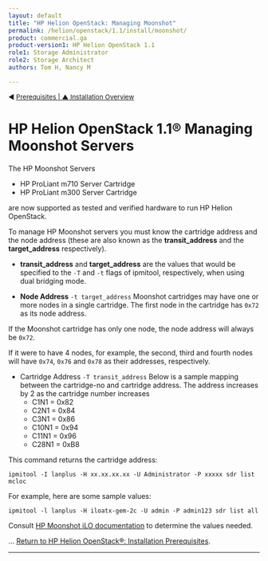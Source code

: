 ```yaml
---
layout: default
title: "HP Helion OpenStack: Managing Moonshot"
permalink: /helion/openstack/1.1/install/moonshot/
product: commercial.ga
product-version1: HP Helion OpenStack 1.1
role1: Storage Administrator
role2: Storage Architect
authors: Tom H, Nancy M

---
```

<!--PUBLISHED-->




<script>

function PageRefresh {
onLoad="window.refresh"
}

PageRefresh();

</script>

<p style="font-size: small;"> &#9664; <a href="/helion/openstack/install/prereqs/#csv">Prerequisites | <a href="/helion/openstack/install/overview/test/"> &#9650; Installation Overview</a> </p> 

# HP Helion OpenStack 1.1&#174; Managing Moonshot Servers
####

The HP Moonshot Servers

- HP ProLiant m710 Server Cartridge 
- HP ProLiant m300 Server Cartridge

are now supported as tested and verified hardware to run HP Helion OpenStack.

To manage HP Moonshot servers you must know the cartridge address and the node
address (these are also known as the **transit&#95;address** and the **target&#95;address**
respectively).

  
- **transit&#95;address** and **target&#95;address** are the values that would be specified
to the `-T` and `-t` flags of ipmitool, respectively, when using dual bridging mode.

- **Node Address** `-t target_address`
Moonshot cartridges may have one or more nodes in a single cartridge.
The first node in the cartridge has `0x72` as its node address. 

<!--The HP ProLiant m710 Server Cartridge has only one node and so the  -->
If the Moonshot cartridge has only one node, the node address will always be `0x72`.<br>

If it were to have 4 nodes, for example, the second, third and fourth 
nodes will have `0x74`, `0x76` and `0x78` as their addresses, respectively.

- Cartridge Address `-T transit_address`
Below is a sample mapping between the cartridge-no and cartridge address.
The address increases by 2  as the cartridge number increases
	- C1N1  = 0x82
	- C2N1  = 0x84
	- C3N1  = 0x86
	- C10N1 = 0x94 
	- C11N1 = 0x96
	- C28N1 = 0xB8


This command returns the cartridge address:

	ipmitool -I lanplus -H xx.xx.xx.xx -U Administrator -P xxxxx sdr list mcloc

For example, here are some sample values:

	ipmitool -l lanplus -H iloatx-gem-2c -U admin -P admin123 sdr list all

Consult [HP Moonshot iLO documentation](http://h50146.www5.hp.com/products/software/oe/linux/mainstream/support/whitepaper/pdfs/c03933550-1.pdf) to determine the values needed.


...
[Return to HP Helion OpenStack&reg;: Installation Prerequisites](/helion/openstack/install/prereqs/#csv).

<!--Tom hancock-->

----
